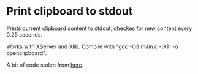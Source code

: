 # Print clipboard to stdout

Prints current clipboard content to stdout, checkes for new content every 0.25 seconds.

Works with XServer and Xlib. Compile with "gcc -O3 main.c -lX11 -o openclipboard".

A bit of code stolen from [here](https://www.uninformativ.de/blog/postings/2017-04-02/0/POSTING-en.html).